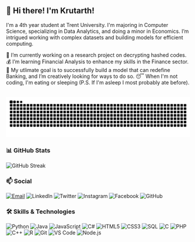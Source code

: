## 👋 Hi there! I'm Krutarth!

I'm a 4th year student at Trent University.
I'm majoring in Computer Science, specializing in Data Analytics, and doing a minor in Economics.
I’m intrigued working with complex datasets and building models for efficient computing.

🔭 I’m currently working on a research project on decrypting hashed codes.
💰 I’m learning Financial Analysis to enhance my skills in the Finance sector.
🎯 My utlimate goal is to successfully build a model that can redefine Banking, and I’m creatively looking for ways to do so.
😴 When I'm not coding, I'm eating or sleeping (P.S. If I'm asleep I most probably ate before).

<div>
<br clear="both">
<img src="https://raw.githubusercontent.com/Samaksh6969/Samaksh6969/output/snake.svg" alt="Snake animation" />
</div>


### 📊 GitHub Stats
![GitHub Streak](https://github-readme-streak-stats.herokuapp.com/?user=kruzee07&theme=gruvbox)


### 📫 Social
[![Email](https://img.shields.io/badge/Email-D14836?style=flat&logo=gmail&logoColor=white)](mailto:krutarthghuge@gmail.com)
![LinkedIn](https://img.shields.io/badge/LinkedIn-blue?style=flat-square&logo=linkedin&labelColor=blue&link=https://www.linkedin.com/in/krutarth-ghuge-67b611184/)
![Twitter](https://img.shields.io/badge/Twitter-blue?style=flat-square&logo=twitter&labelColor=blue&link=https://x.com/krutarth_ghuge)
![Instagram](https://img.shields.io/badge/Instagram-E4405F?style=flat-square&logo=instagram&logoColor=white&link=https://www.instagram.com/kruzxee/)
![Facebook](https://img.shields.io/badge/Facebook-1877F2?style=flat-square&logo=facebook&logoColor=white&link=https://www.facebook.com/kruzee07)
![GitHub](https://img.shields.io/badge/GitHub-181717?style=flat-square&logo=github&logoColor=white&link=https://github.com/kruzee07)

### 🛠️ Skills & Technologies
![Python](https://img.shields.io/badge/Python-3776AB?style=flat-square&logo=python&logoColor=white)
![Java](https://img.shields.io/badge/Java-007396?style=flat-square&logo=java&logoColor=white)
![JavaScript](https://img.shields.io/badge/JavaScript-F7DF1E?style=flat-square&logo=javascript&logoColor=black)
![C#](https://img.shields.io/badge/C%23-239120?style=flat-square&logo=c-sharp&logoColor=white)
![HTML5](https://img.shields.io/badge/HTML5-E34F26?style=flat-square&logo=html5&logoColor=white)
![CSS3](https://img.shields.io/badge/CSS3-1572B6?style=flat-square&logo=css3&logoColor=white)
![SQL](https://img.shields.io/badge/SQL-003B57?style=flat-square&logo=databricks&logoColor=white)
![C](https://img.shields.io/badge/C-00599C?style=flat&logo=c&logoColor=white)
![PHP](https://img.shields.io/badge/PHP-777BB4?style=flat&logo=php&logoColor=white)
![C++](https://img.shields.io/badge/C++-00599C?style=flat&logo=cplusplus&logoColor=white)
![R](https://img.shields.io/badge/R-276DC3?style=flat&logo=r&logoColor=white)
![Git](https://img.shields.io/badge/Git-F05032?style=flat-square&logo=git&logoColor=white)
![VS Code](https://img.shields.io/badge/VS%20Code-007ACC?style=flat-square&logo=visual-studio-code&logoColor=white)
![Node.js](https://img.shields.io/badge/Node.js-339933?style=flat-square&logo=node-dot-js&logoColor=white)
